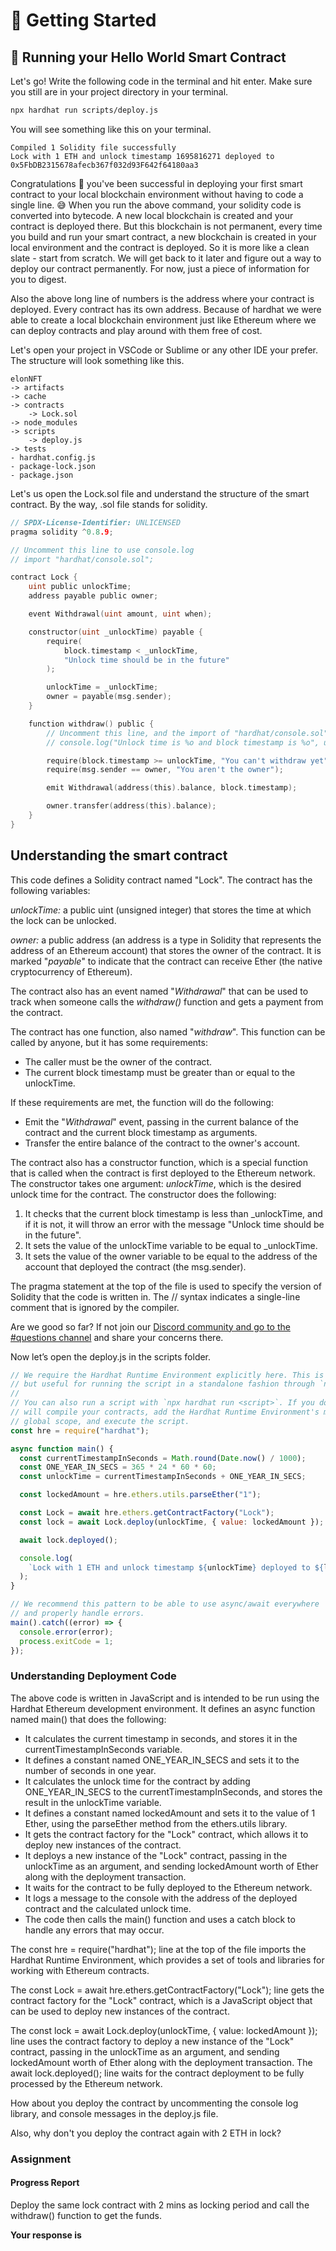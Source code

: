 ﻿# 🚀 Getting Started

## **🔮 Running your Hello World Smart Contract**

Let's go! Write the following code in the terminal and hit enter. Make sure you still are in your project directory in your terminal.

```bash
npx hardhat run scripts/deploy.js
```

You will see something like this on your terminal.

```
Compiled 1 Solidity file successfully
Lock with 1 ETH and unlock timestamp 1695816271 deployed to 0x5FbDB2315678afecb367f032d93F642f64180aa3
```

Congratulations 🎉 you've been successful in deploying your first smart contract to your local blockchain environment without having to code a single line. 😅 When you run the above command, your solidity code is converted into bytecode. A new local blockchain is created and your contract is deployed there. But this blockchain is not permanent, every time you build and run your smart contract, a new blockchain is created in your local environment and the contract is deployed. So it is more like a clean slate - start from scratch. We will get back to it later and figure out a way to deploy our contract permanently. For now, just a piece of information for you to digest.

Also the above long line of numbers is the address where your contract is deployed. Every contract has its own address. Because of hardhat we were able to create a local blockchain environment just like Ethereum where we can deploy contracts and play around with them free of cost.  
  
Let's open your project in VSCode or Sublime or any other IDE your prefer. The structure will look something like this.

```
elonNFT
-> artifacts
-> cache
-> contracts
    -> Lock.sol
-> node_modules
-> scripts
    -> deploy.js
-> tests
- hardhat.config.js
- package-lock.json
- package.json
```

Let's us open the Lock.sol file and understand the structure of the smart contract. By the way, .sol file stands for solidity.

```go
// SPDX-License-Identifier: UNLICENSED
pragma solidity ^0.8.9;

// Uncomment this line to use console.log
// import "hardhat/console.sol";

contract Lock {
    uint public unlockTime;
    address payable public owner;

    event Withdrawal(uint amount, uint when);

    constructor(uint _unlockTime) payable {
        require(
            block.timestamp < _unlockTime,
            "Unlock time should be in the future"
        );

        unlockTime = _unlockTime;
        owner = payable(msg.sender);
    }

    function withdraw() public {
        // Uncomment this line, and the import of "hardhat/console.sol", to print a log in your terminal
        // console.log("Unlock time is %o and block timestamp is %o", unlockTime, block.timestamp);

        require(block.timestamp >= unlockTime, "You can't withdraw yet");
        require(msg.sender == owner, "You aren't the owner");

        emit Withdrawal(address(this).balance, block.timestamp);

        owner.transfer(address(this).balance);
    }
}

```

## Understanding the smart contract

This code defines a Solidity contract named "Lock". The contract has the following variables:

*unlockTime:* a public uint (unsigned integer) that stores the time at which the lock can be unlocked.

*owner:* a public address (an address is a type in Solidity that represents the address of an Ethereum account) that stores the owner of the contract. It is marked "*payable*" to indicate that the contract can receive Ether (the native cryptocurrency of Ethereum).

The contract also has an event named "*Withdrawal*" that can be used to track when someone calls the *withdraw()* function and gets a payment from the contract.

The contract has one function, also named "*withdraw*". This function can be called by anyone, but it has some requirements:

* The caller must be the owner of the contract.
* The current block timestamp must be greater than or equal to the unlockTime.

If these requirements are met, the function will do the following:

* Emit the "*Withdrawal*" event, passing in the current balance of the contract and the current block timestamp as arguments.
* Transfer the entire balance of the contract to the owner's account.

The contract also has a constructor function, which is a special function that is called when the contract is first deployed to the Ethereum network. The constructor takes one argument: *unlockTime*, which is the desired unlock time for the contract. The constructor does the following:

1. It checks that the current block timestamp is less than _unlockTime, and if it is not, it will throw an error with the message "Unlock time should be in the future".
1. It sets the value of the unlockTime variable to be equal to _unlockTime.
1. It sets the value of the owner variable to be equal to the address of the account that deployed the contract (the msg.sender).

The pragma statement at the top of the file is used to specify the version of Solidity that the code is written in. The // syntax indicates a single-line comment that is ignored by the compiler.

Are we good so far? If not join our [Discord community and go to the #questions channel](https://discord.gg/vbVMUwXWgc)  and share your concerns there.

Now let’s open the deploy.js in the scripts folder. 


```js
// We require the Hardhat Runtime Environment explicitly here. This is optional
// but useful for running the script in a standalone fashion through `node <script>`.
//
// You can also run a script with `npx hardhat run <script>`. If you do that, Hardhat
// will compile your contracts, add the Hardhat Runtime Environment's members to the
// global scope, and execute the script.
const hre = require("hardhat");

async function main() {
  const currentTimestampInSeconds = Math.round(Date.now() / 1000);
  const ONE_YEAR_IN_SECS = 365 * 24 * 60 * 60;
  const unlockTime = currentTimestampInSeconds + ONE_YEAR_IN_SECS;

  const lockedAmount = hre.ethers.utils.parseEther("1");

  const Lock = await hre.ethers.getContractFactory("Lock");
  const lock = await Lock.deploy(unlockTime, { value: lockedAmount });

  await lock.deployed();

  console.log(
    `Lock with 1 ETH and unlock timestamp ${unlockTime} deployed to ${lock.address}`
  );
}

// We recommend this pattern to be able to use async/await everywhere
// and properly handle errors.
main().catch((error) => {
  console.error(error);
  process.exitCode = 1;
});

```
### Understanding Deployment Code


The above code is written in JavaScript and is intended to be run using the Hardhat Ethereum development environment. It defines an async function named main() that does the following:

* It calculates the current timestamp in seconds, and stores it in the currentTimestampInSeconds variable.
* It defines a constant named ONE_YEAR_IN_SECS and sets it to the number of seconds in one year.
* It calculates the unlock time for the contract by adding ONE_YEAR_IN_SECS to the currentTimestampInSeconds, and stores the result in the unlockTime variable.
* It defines a constant named lockedAmount and sets it to the value of 1 Ether, using the parseEther method from the ethers.utils library.
* It gets the contract factory for the "Lock" contract, which allows it to deploy new instances of the contract.
* It deploys a new instance of the "Lock" contract, passing in the unlockTime as an argument, and sending lockedAmount worth of Ether along with the deployment transaction.
* It waits for the contract to be fully deployed to the Ethereum network.
* It logs a message to the console with the address of the deployed contract and the calculated unlock time.
* The code then calls the main() function and uses a catch block to handle any errors that may occur.

The const hre = require("hardhat"); line at the top of the file imports the Hardhat Runtime Environment, which provides a set of tools and libraries for working with Ethereum contracts. 

The const Lock = await hre.ethers.getContractFactory("Lock"); line gets the contract factory for the "Lock" contract, which is a JavaScript object that can be used to deploy new instances of the contract. 

The const lock = await Lock.deploy(unlockTime, { value: lockedAmount }); line uses the contract factory to deploy a new instance of the "Lock" contract, passing in the unlockTime as an argument, and sending lockedAmount worth of Ether along with the deployment transaction. The await lock.deployed(); line waits for the contract deployment to be fully processed by the Ethereum network.
  
How about you deploy the contract by uncommenting the console log library, and console messages in the deploy.js file. 

Also, why don't you deploy the contract again with 2 ETH in lock?

### Assignment

#### Progress Report

Deploy the same lock contract with 2 mins as locking period and call the withdraw() function to get the funds. 

**Your response is**
